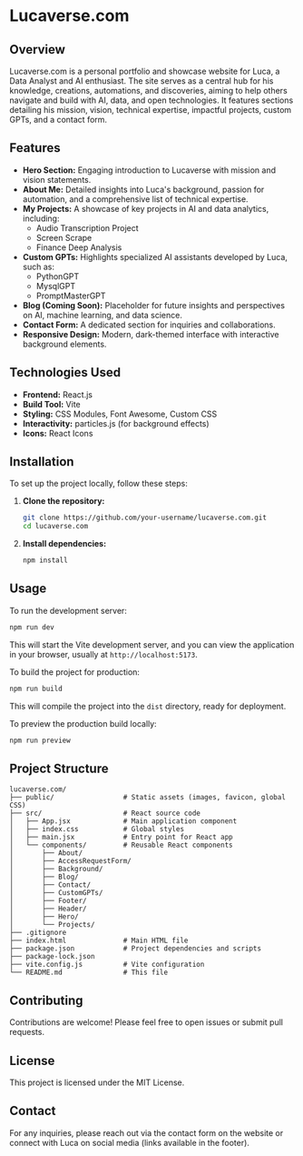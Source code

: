 # Lucaverse.com

## Overview

Lucaverse.com is a personal portfolio and showcase website for Luca, a Data Analyst and AI enthusiast. The site serves as a central hub for his knowledge, creations, automations, and discoveries, aiming to help others navigate and build with AI, data, and open technologies. It features sections detailing his mission, vision, technical expertise, impactful projects, custom GPTs, and a contact form.

## Features

- **Hero Section:** Engaging introduction to Lucaverse with mission and vision statements.
- **About Me:** Detailed insights into Luca's background, passion for automation, and a comprehensive list of technical expertise.
- **My Projects:** A showcase of key projects in AI and data analytics, including:
    - Audio Transcription Project
    - Screen Scrape
    - Finance Deep Analysis
- **Custom GPTs:** Highlights specialized AI assistants developed by Luca, such as:
    - PythonGPT
    - MysqlGPT
    - PromptMasterGPT
- **Blog (Coming Soon):** Placeholder for future insights and perspectives on AI, machine learning, and data science.
- **Contact Form:** A dedicated section for inquiries and collaborations.
- **Responsive Design:** Modern, dark-themed interface with interactive background elements.

## Technologies Used

- **Frontend:** React.js
- **Build Tool:** Vite
- **Styling:** CSS Modules, Font Awesome, Custom CSS
- **Interactivity:** particles.js (for background effects)
- **Icons:** React Icons

## Installation

To set up the project locally, follow these steps:

1. **Clone the repository:**
   ```bash
   git clone https://github.com/your-username/lucaverse.com.git
   cd lucaverse.com
   ```

2. **Install dependencies:**
   ```bash
   npm install
   ```

## Usage

To run the development server:

```bash
npm run dev
```

This will start the Vite development server, and you can view the application in your browser, usually at `http://localhost:5173`.

To build the project for production:

```bash
npm run build
```

This will compile the project into the `dist` directory, ready for deployment.

To preview the production build locally:

```bash
npm run preview
```

## Project Structure

```
lucaverse.com/
├── public/                 # Static assets (images, favicon, global CSS)
├── src/                    # React source code
│   ├── App.jsx             # Main application component
│   ├── index.css           # Global styles
│   ├── main.jsx            # Entry point for React app
│   └── components/         # Reusable React components
│       ├── About/
│       ├── AccessRequestForm/
│       ├── Background/
│       ├── Blog/
│       ├── Contact/
│       ├── CustomGPTs/
│       ├── Footer/
│       ├── Header/
│       ├── Hero/
│       └── Projects/
├── .gitignore
├── index.html              # Main HTML file
├── package.json            # Project dependencies and scripts
├── package-lock.json
├── vite.config.js          # Vite configuration
└── README.md               # This file
```

## Contributing

Contributions are welcome! Please feel free to open issues or submit pull requests.

## License

This project is licensed under the MIT License.

## Contact

For any inquiries, please reach out via the contact form on the website or connect with Luca on social media (links available in the footer).
